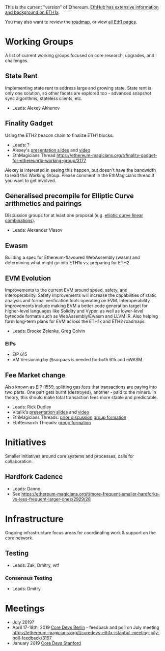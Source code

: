 <!-- TITLE: Ethereum 1x -->

This is the current "version" of Ethereum. [EthHub has extensive information and background on ETH1x](https://docs.ethhub.io/ethereum-roadmap/ethereum-1.x/).

You may also want to review the [roadmap](/roadmap), or view [all Eth1 pages](/eth1/all).
# Working Groups
A list of current working groups focused on core research, upgrades, and challenges.

## State Rent
Implementing state rent to address large and growing state. State rent is only one solution, so other facets are explored too - advanced snapshot sync algorithms, stateless clients, etc.

* Leads: Alexey Akhunov

## Finality Gadget
Using the ETH2 beacon chain to finalize ETH1 blocks.

* Leads: ?
* Alexey's [presentation slides](https://drive.google.com/open?id=16KLZKAutK79NxMh8L7B6hpNKuoOaAPZT) and [video](https://youtu.be/HaT-BIzWSew?t=24502)
* EthMagicians Thread https://ethereum-magicians.org/t/finality-gadget-for-ethereum1x-working-group/3177

Alexey is interested in seeing this happen, but doesn't have the bandwidth to lead this Working Group. Please comment in the EthMagicians thread if you want to get involved.

## Generalised precompile for Elliptic Curve arithmetics and pairings
Discussion groups for at least one proposal (e.g. [elliptic curve linear combinations](https://ethereum-magicians.org/t/precompile-for-general-elliptic-curve-linear-combinations/2581)).
* Leads: Alexander Vlasov

## Ewasm
Building a spec for Ethereum-flavoured WebAssembly (wasm) and determining what might go into ETH1x vs. preparing for ETH2.

## EVM Evolution

Improvements to the current EVM around speed, safety, and interoperability. Safety improvements will increase the capabilities of static analysis and formal verification tools operating on EVM. Interoperability improvements include making EVM a better code generation target for higher-level languages like Solidity and Vyper, as well as lower-level bytecode formats such as WebAssembly/Ewasm and LLVM IR. Also helping form long-term plans for EVM across the ETH1x and ETH2 roadmaps.

* Leads: Brooke Zelenka, Greg Colvin

### EIPs

* EIP 615
* VM Versioning by @sorpaas is needed for both 615 and eWASM

## Fee Market change
Also known as EIP-1559, splitting gas fees that transactions are paying into two parts. One part gets burnt (destroyed), another - paid to the miners. In theory, this should make total transaction fees more stable and predictable.
* Leads: Rick Dudley
* Vitalik's [presentation slides](https://drive.google.com/open?id=12bCGHxv9uldSvh-dcDS5qc53XqZDOOHD) and [video](https://www.youtube.com/watch?v=HaT-BIzWSew&t=4706s)
* EthMagicians Threads: [prior discussion](https://ethereum-magicians.org/t/eip-1559-fee-market-change-for-eth-1-0-chain/2783) [group formation](https://ethereum-magicians.org/t/fee-market-change-working-group-formation-and-my-proposed-amendment/3195)
* EthResearch Threads: [group formation](https://ethresear.ch/t/fee-market-change-working-group-formation-and-my-proposed-amendment/5365)

# Initiatives
Smaller initiatives around core systems and processes, calls for collaboration.

## Hardfork Cadence

* Leads: Danno
* See https://ethereum-magicians.org/t/more-frequent-smaller-hardforks-vs-less-frequent-larger-ones/2929/28

# Infrastructure
Ongoing infrastructure focus areas for coordinating work & support on the core network.

## Testing
* Leads: Zak, Dmitry, wtf

### Consensus Testing

* Leads: Dmitry

# Meetings
* July 2019?
* April 17-18th, 2019 [Core Devs Berlin](/eth1/coredevsberlin) - feedback and poll on July meeting https://ethereum-magicians.org/t/coredevs-eth1x-istanbul-meeting-july-poll-feedback/3197
* January 2019 [Core Devs Stanford](/eth1/coredevsstanford)
